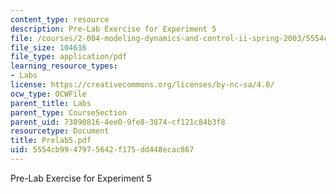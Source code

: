 ```yaml
---
content_type: resource
description: Pre-Lab Exercise for Experiment 5
file: /courses/2-004-modeling-dynamics-and-control-ii-spring-2003/5554cb9947975642f175dd448ecac867_Prelab5.pdf
file_size: 104616
file_type: application/pdf
learning_resource_types:
- Labs
license: https://creativecommons.org/licenses/by-nc-sa/4.0/
ocw_type: OCWFile
parent_title: Labs
parent_type: CourseSection
parent_uid: 73890816-4ee0-9fe8-3874-cf121c84b3f8
resourcetype: Document
title: Prelab5.pdf
uid: 5554cb99-4797-5642-f175-dd448ecac867
---
```

Pre-Lab Exercise for Experiment 5